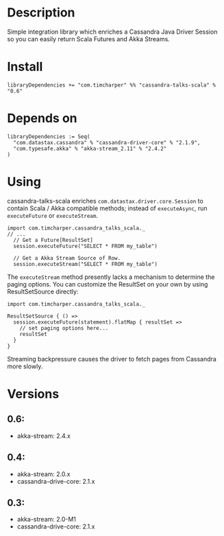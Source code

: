 # Description

Simple integration library which enriches a Cassandra Java Driver Session so you can easily return Scala Futures and Akka Streams.

# Install

    libraryDependencies += "com.timcharper" %% "cassandra-talks-scala" % "0.6"

# Depends on

```
libraryDependencies := Seq(
  "com.datastax.cassandra" % "cassandra-driver-core" % "2.1.9",
  "com.typesafe.akka" % "akka-stream_2.11" % "2.4.2"
)
```

# Using

cassandra-talks-scala enriches `com.datastax.driver.core.Session` to contain Scala / Akka compatible methods; instead of `executeAsync`, run `executeFuture` or `executeStream`.

    import com.timcharper.cassandra_talks_scala._
    // ...
      // Get a Future[ResultSet]
      session.executeFuture("SELECT * FROM my_table")

      // Get a Akka Stream Source of Row.
      session.executeStream("SELECT * FROM my_table")

The `executeStream` method presently lacks a mechanism to determine the paging options. You can customize the ResultSet on your own by using ResultSetSource directly:

    import com.timcharper.cassandra_talks_scala._

    ResultSetSource { () =>
      session.executeFuture(statement).flatMap { resultSet =>
        // set paging options here...
        resultSet
      }
    }

Streaming backpressure causes the driver to fetch pages from Cassandra more slowly.

# Versions

## 0.6:

- akka-stream: 2.4.x

## 0.4:

- akka-stream: 2.0.x
- cassandra-drive-core: 2.1.x

## 0.3:

- akka-stream: 2.0-M1
- cassandra-drive-core: 2.1.x
